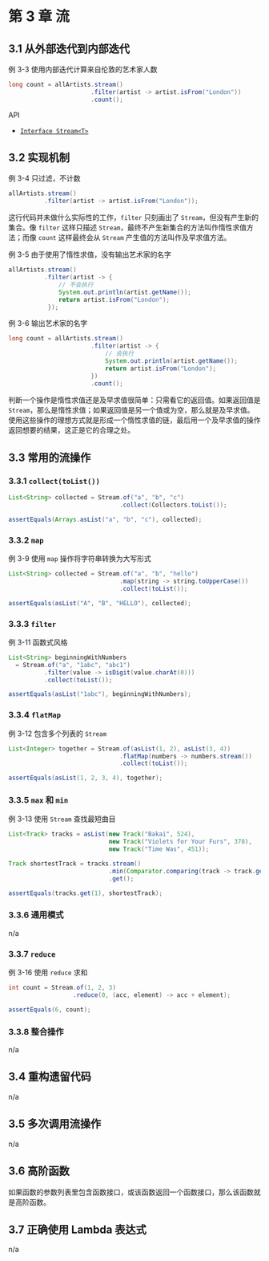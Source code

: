 # 第 3 章 流

## 3.1 从外部迭代到内部迭代

例 3-3 使用内部迭代计算来自伦敦的艺术家人数

```java
long count = allArtists.stream()
                       .filter(artist -> artist.isFrom("London"))
                       .count();
```

API

- [`Interface Stream<T>`](https://docs.oracle.com/javase/8/docs/api/java/util/stream/Stream.html)

## 3.2 实现机制

例 3-4 只过滤，不计数

```java
allArtists.stream()
          .filter(artist -> artist.isFrom("London"));
```

这行代码并未做什么实际性的工作，`filter` 只刻画出了 `Stream`，但没有产生新的集合。像 `filter` 这样只描述 `Stream`，最终不产生新集合的方法叫作惰性求值方法；而像 `count` 这样最终会从 `Stream` 产生值的方法叫作及早求值方法。

例 3-5 由于使用了惰性求值，没有输出艺术家的名字

```java
allArtists.stream()
          .filter(artist -> {
              // 不会执行
              System.out.println(artist.getName());
              return artist.isFrom("London");
           });
```

例 3-6 输出艺术家的名字

```java
long count = allArtists.stream()
                       .filter(artist -> {
                           // 会执行
                           System.out.println(artist.getName());
                           return artist.isFrom("London");
                       })
                       .count();
```

判断一个操作是惰性求值还是及早求值很简单：只需看它的返回值。如果返回值是 `Stream`，那么是惰性求值；如果返回值是另一个值或为空，那么就是及早求值。使用这些操作的理想方式就是形成一个惰性求值的链，最后用一个及早求值的操作返回想要的结果，这正是它的合理之处。

## 3.3 常用的流操作

### 3.3.1 `collect(toList())`

```java
List<String> collected = Stream.of("a", "b", "c")
                               .collect(Collectors.toList());

assertEquals(Arrays.asList("a", "b", "c"), collected);
```

### 3.3.2 `map`

例 3-9 使用 `map` 操作将字符串转换为大写形式

```java
List<String> collected = Stream.of("a", "b", "hello")
                               .map(string -> string.toUpperCase())
                               .collect(toList());

assertEquals(asList("A", "B", "HELLO"), collected);
```

### 3.3.3 `filter`

例 3-11 函数式风格

```java
List<String> beginningWithNumbers
  = Stream.of("a", "1abc", "abc1")
          .filter(value -> isDigit(value.charAt(0)))
          .collect(toList());

assertEquals(asList("1abc"), beginningWithNumbers);
```

### 3.3.4 `flatMap`

例 3-12 包含多个列表的 `Stream`

```java
List<Integer> together = Stream.of(asList(1, 2), asList(3, 4))
                               .flatMap(numbers -> numbers.stream())
                               .collect(toList());

assertEquals(asList(1, 2, 3, 4), together);
```

### 3.3.5 `max` 和 `min`

例 3-13 使用 `Stream` 查找最短曲目

```java
List<Track> tracks = asList(new Track("Bakai", 524),
                            new Track("Violets for Your Furs", 378),
                            new Track("Time Was", 451));

Track shortestTrack = tracks.stream()
                            .min(Comparator.comparing(track -> track.getLength()))
                            .get();

assertEquals(tracks.get(1), shortestTrack);
```

### 3.3.6 通用模式

n/a

### 3.3.7 `reduce`

例 3-16 使用 `reduce` 求和

```java
int count = Stream.of(1, 2, 3)
                  .reduce(0, (acc, element) -> acc + element);

assertEquals(6, count);
```

### 3.3.8 整合操作

n/a

## 3.4 重构遗留代码

n/a

## 3.5 多次调用流操作

n/a

## 3.6 高阶函数

如果函数的参数列表里包含函数接口，或该函数返回一个函数接口，那么该函数就是高阶函数。

## 3.7 正确使用 Lambda 表达式

n/a